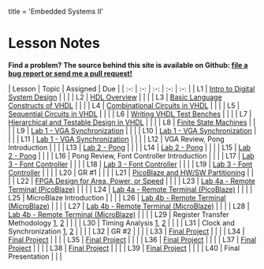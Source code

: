 title = 'Embedded Systems II'

# Lesson Notes

**Find a problem?  The source behind this site is available on Github: [file a bug report or send me a pull request!](https://github.com/toddbranch/ECE383/issues)**

| Lesson | Topic | Assigned | Due |
| :-: | :-: | :-: | :-: | :-: |
| L1 | [Intro to Digital System Design](/notes/L1/intro_to_digital_system_design.pptx) | | |
| L2 | [HDL Overview](/notes/L2/HDL_Overview.pptx) | | |
| L3 | [Basic Language Constructs of VHDL](/notes/L3/basic_language_constructs_of_vhdl.pptx) | | |
| L4 | [Combinational Circuits in VHDL](/notes/L4/combinational_circuits_in_vhdl.pptx) | | |
| L5 | [Sequential Circuits in VHDL](/notes/L5/sequential_circuits_in_vhdl.pptx) | | |
| L6 | [Writing VHDL Test Benches](/notes/L6/writing_vhdl_test_benches.pptx) | | |
| L7 | [Hierarchical and Testable Design in VHDL](hierarchical_and_testable_design_in_vhdl.pptx) | | |
| L8 | [Finite State Machines](/notes/L8/finite_state_machines.pptx) | | |
| L9 | [Lab 1 - VGA Synchronization](/labs/video_synchronization.docx) | | |
| L10 | [Lab 1 - VGA Synchronization](/labs/video_synchronization.docx) | | |
| L11 | [Lab 1 - VGA Synchronization](/labs/video_synchronization.docx) | | |
| L12 | VGA Review, Pong Introduction | | |
| L13 | [Lab 2 - Pong](/labs/pong.docx) | | |
| L14 | [Lab 2 - Pong](/labs/pong.docx) | | |
| L15 | [Lab 2 - Pong](/labs/pong.docx) | | |
| L16 | Pong Review, Font Controller Introduction | | |
| L17 | [Lab 3 - Font Controller](/labs/font_controller.docx) | | |
| L18 | [Lab 3 - Font Controller](/labs/font_controller.docx) | | |
| L19 | [Lab 3 - Font Controller](/labs/font_controller.docx) | | |
| L20 | GR #1 | | |
| L21 | [PicoBlaze and HW/SW Partitioning](/notes/L21/picoblaze_and_hw_sw_partitioning_atlys.pptx) | | |
| L22 | [FPGA Design for Area, Power, or Speed](/notes/L22/fpga_design_for_area_power_speed.pptx) | | |
| L23 | [Lab 4a - Remote Terminal (PicoBlaze)](/labs/remote_terminal.docx) | | |
| L24 | [Lab 4a - Remote Terminal (PicoBlaze)](/labs/remote_terminal.docx) | | |
| L25 | MicroBlaze Introduction | | |
| L26 | [Lab 4b - Remote Terminal (MicroBlaze)](/labs/remote_terminal.docx) | | |
| L27 | [Lab 4b - Remote Terminal (MicroBlaze)](/labs/remote_terminal.docx) | | |
| L28 | [Lab 4b - Remote Terminal (MicroBlaze)](/labs/remote_terminal.docx) | | |
| L29 | Register Transfer Methodology [1](/notes/L29/L11_register_transfer_methodology.pptx), [2](/notes/L29/L11_register_transfer_methodology.pptx) | | |
| L30 | Timing Analysis [1](/notes/L30/L11_timing.pptx), [2](/notes/L30/L12_timing.pptx) | | |
| L31 | Clock and Synchronization [1](/notes/L31/L12_clock_and_synchronization.pptx), [2](/notes/L31/L13_clock_and_synchronization.pptx) | | |
| L32 | GR #2 | | |
| L33 | [Final Project](/labs/final_project.docx) | | |
| L34 | [Final Project](/labs/final_project.docx) | | |
| L35 | [Final Project](/labs/final_project.docx) | | |
| L36 | [Final Project](/labs/final_project.docx) | | |
| L37 | [Final Project](/labs/final_project.docx) | | |
| L38 | [Final Project](/labs/final_project.docx) | | |
| L39 | [Final Project](/labs/final_project.docx) | | |
| L40 | Final Presentation | | |
